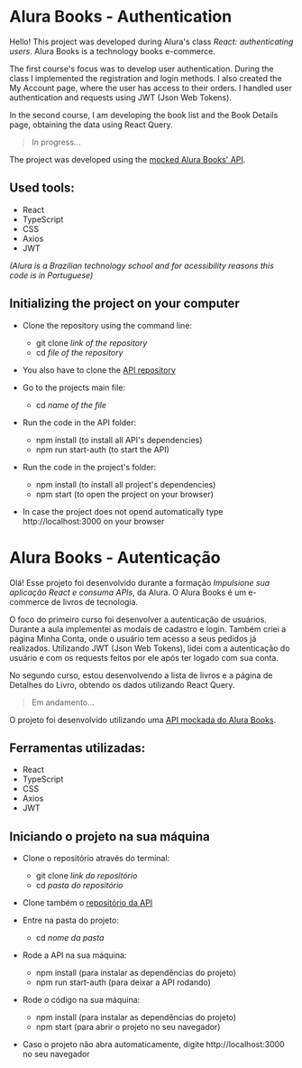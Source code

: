 # Alura Books - Authentication

Hello! This project was developed during Alura's class *React: authenticating users*. Alura Books is a technology books e-commerce. 

The first course's focus was to develop user authentication. During the class I implemented the registration and login methods. I also created the My Account page, where the user has access to their orders. I handled user authentication and requests using JWT (Json Web Tokens). 

In the second course, I am developing the book list and the Book Details page, obtaining the data using React Query.

> In progress...

The project was developed using the [mocked Alura Books' API](https://github.com/daraperini/api-alura-books).

## Used tools:

* React
* TypeScript
* CSS
* Axios
* JWT

*(Alura is a Brazilian technology school and for acessibility reasons this code is in Portuguese)*

## Initializing the project on your computer

- Clone the repository using the command line:
    - git clone *link of the repository*
    - cd *file of the repository*
- You also have to clone the [API repository](https://github.com/daraperini/api-alura-books)
 
- Go to the projects main file:
    - cd *name of the file*

- Run the code in the API folder:
    - npm install (to install all API's dependencies)
    - npm run start-auth (to start the API)

- Run the code in the project's folder:
    - npm install (to install all project's dependencies)
    - npm start (to open the project on your browser)
 
* In case the project does not opend automatically type http://localhost:3000 on your browser

#

# Alura Books - Autenticação

Olá! Esse projeto foi desenvolvido durante a formação *Impulsione sua aplicação React e consuma APIs*, da Alura. O Alura Books é um e-commerce de livros de tecnologia. 

O foco do primeiro curso foi desenvolver a autenticação de usuários. Durante a aula implementei as modais de cadastro e login. Também criei a página Minha Conta, onde o usuário tem acesso a seus pedidos já realizados. Utilizando JWT (Json Web Tokens), lidei com a autenticação do usuário e com os requests feitos por ele após ter logado com sua conta. 

No segundo curso, estou desenvolvendo a lista de livros e a página de Detalhes do Livro, obtendo os dados utilizando React Query.

> Em andamento...

O projeto foi desenvolvido utilizando uma [API mockada do Alura Books](https://github.com/daraperini/api-alura-books).

## Ferramentas utilizadas:

* React
* TypeScript
* CSS
* Axios
* JWT

## Iniciando o projeto na sua máquina

- Clone o repositório através do terminal:
    - git clone *link do repositório*
    - cd *pasta do repositório*
- Clone também o [repositório da API](https://github.com/daraperini/api-alura-books)
 
- Entre na pasta do projeto:
    - cd *nome da pasta*

- Rode a API na sua máquina:
    - npm install (para instalar as dependências do projeto)
    - npm run start-auth (para deixar a API rodando)
 
- Rode o código na sua máquina:
    - npm install (para instalar as dependências do projeto)
    - npm start (para abrir o projeto no seu navegador)
 
* Caso o projeto não abra automaticamente, digite http://localhost:3000 no seu navegador
